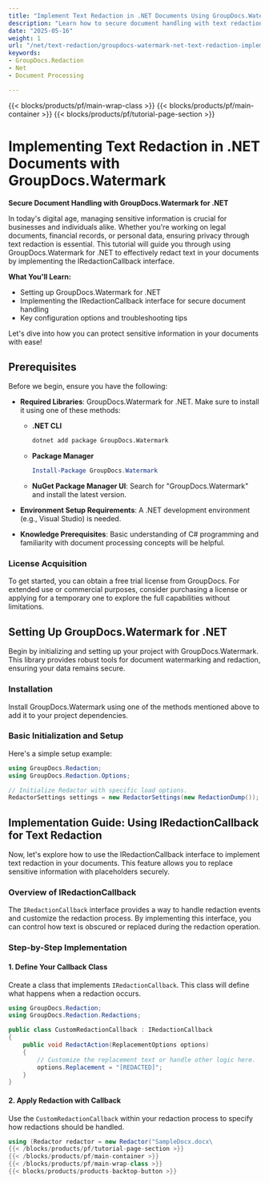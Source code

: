 ```yaml
---
title: "Implement Text Redaction in .NET Documents Using GroupDocs.Watermark"
description: "Learn how to secure document handling with text redaction in .NET using GroupDocs.Watermark. Follow this step-by-step guide for a seamless implementation."
date: "2025-05-16"
weight: 1
url: "/net/text-redaction/groupdocs-watermark-net-text-redaction-implementation/"
keywords:
- GroupDocs.Redaction
- Net
- Document Processing

---
```


{{< blocks/products/pf/main-wrap-class >}}
{{< blocks/products/pf/main-container >}}
{{< blocks/products/pf/tutorial-page-section >}}
# Implementing Text Redaction in .NET Documents with GroupDocs.Watermark

**Secure Document Handling with GroupDocs.Watermark for .NET**

In today's digital age, managing sensitive information is crucial for businesses and individuals alike. Whether you're working on legal documents, financial records, or personal data, ensuring privacy through text redaction is essential. This tutorial will guide you through using GroupDocs.Watermark for .NET to effectively redact text in your documents by implementing the IRedactionCallback interface.

**What You'll Learn:**
- Setting up GroupDocs.Watermark for .NET
- Implementing the IRedactionCallback interface for secure document handling
- Key configuration options and troubleshooting tips

Let's dive into how you can protect sensitive information in your documents with ease!

## Prerequisites

Before we begin, ensure you have the following:

- **Required Libraries**: GroupDocs.Watermark for .NET. Make sure to install it using one of these methods:
  - **.NET CLI**
    ```bash
    dotnet add package GroupDocs.Watermark
    ```
  - **Package Manager**
    ```powershell
    Install-Package GroupDocs.Watermark
    ```
  - **NuGet Package Manager UI**: Search for "GroupDocs.Watermark" and install the latest version.
  
- **Environment Setup Requirements**: A .NET development environment (e.g., Visual Studio) is needed.
- **Knowledge Prerequisites**: Basic understanding of C# programming and familiarity with document processing concepts will be helpful.

### License Acquisition

To get started, you can obtain a free trial license from GroupDocs. For extended use or commercial purposes, consider purchasing a license or applying for a temporary one to explore the full capabilities without limitations.

## Setting Up GroupDocs.Watermark for .NET

Begin by initializing and setting up your project with GroupDocs.Watermark. This library provides robust tools for document watermarking and redaction, ensuring your data remains secure.

### Installation

Install GroupDocs.Watermark using one of the methods mentioned above to add it to your project dependencies.

### Basic Initialization and Setup

Here's a simple setup example:

```csharp
using GroupDocs.Redaction;
using GroupDocs.Redaction.Options;

// Initialize Redactor with specific load options.
RedactorSettings settings = new RedactorSettings(new RedactionDump());
```

## Implementation Guide: Using IRedactionCallback for Text Redaction

Now, let's explore how to use the IRedactionCallback interface to implement text redaction in your documents. This feature allows you to replace sensitive information with placeholders securely.

### Overview of IRedactionCallback

The `IRedactionCallback` interface provides a way to handle redaction events and customize the redaction process. By implementing this interface, you can control how text is obscured or replaced during the redaction operation.

### Step-by-Step Implementation

#### 1. Define Your Callback Class

Create a class that implements `IRedactionCallback`. This class will define what happens when a redaction occurs.

```csharp
using GroupDocs.Redaction;
using GroupDocs.Redaction.Redactions;

public class CustomRedactionCallback : IRedactionCallback
{
    public void RedactAction(ReplacementOptions options)
    {
        // Customize the replacement text or handle other logic here.
        options.Replacement = "[REDACTED]";
    }
}
```

#### 2. Apply Redaction with Callback

Use the `CustomRedactionCallback` within your redaction process to specify how redactions should be handled.

```csharp
using (Redactor redactor = new Redactor("SampleDocx.docx\
{{< /blocks/products/pf/tutorial-page-section >}}
{{< /blocks/products/pf/main-container >}}
{{< /blocks/products/pf/main-wrap-class >}}
{{< blocks/products/products-backtop-button >}}